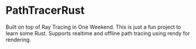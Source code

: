# PathTracerRust

Built on top of Ray Tracing in One Weekend. This is just a fun project to learn some Rust.
Supports realtime and offline path tracing using rendy for rendering.
